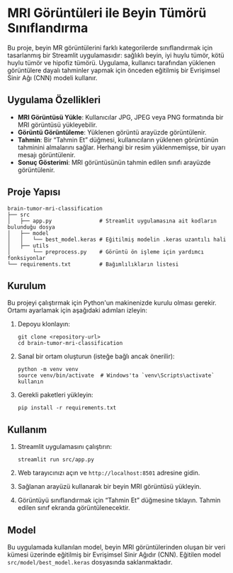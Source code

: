 # MRI Görüntüleri ile Beyin Tümörü Sınıflandırma

Bu proje, beyin MR görüntülerini farklı kategorilerde sınıflandırmak için tasarlanmış bir Streamlit uygulamasıdır: sağlıklı beyin, iyi huylu tümör, kötü huylu tümör ve hipofiz tümörü. Uygulama, kullanıcı tarafından yüklenen görüntülere dayalı tahminler yapmak için önceden eğitilmiş bir Evrişimsel Sinir Ağı (CNN) modeli kullanır.

## Uygulama Özellikleri

- **MRI Görüntüsü Yükle**: Kullanıcılar JPG, JPEG veya PNG formatında bir MRI görüntüsü yükleyebilir.
- **Görüntü Görüntüleme**: Yüklenen görüntü arayüzde görüntülenir.
- **Tahmin**: Bir “Tahmin Et” düğmesi, kullanıcıların yüklenen görüntünün tahminini almalarını sağlar. Herhangi bir resim yüklenmemişse, bir uyarı mesajı görüntülenir.
- **Sonuç Gösterimi**: MRI görüntüsünün tahmin edilen sınıfı arayüzde görüntülenir.

## Proje Yapısı

```
brain-tumor-mri-classification
├── src
│   ├── app.py               # Streamlit uygulamasına ait kodların bulunduğu dosya
│   ├── model
│   │   └── best_model.keras # Eğitilmiş modelin .keras uzantılı hali
│   ├── utils
│       └── preprocess.py    # Görüntü ön işleme için yardımcı fonksiyonlar
└── requirements.txt         # Bağımlılıkların listesi
```

## Kurulum

Bu projeyi çalıştırmak için Python'un makinenizde kurulu olması gerekir. Ortamı ayarlamak için aşağıdaki adımları izleyin:

1. Depoyu klonlayın:
   ```
   git clone <repository-url>
   cd brain-tumor-mri-classification
   ```

2. Sanal bir ortam oluşturun (isteğe bağlı ancak önerilir):
   ```
   python -m venv venv
   source venv/bin/activate  # Windows'ta `venv\Scripts\activate` kullanın
   ```

3. Gerekli paketleri yükleyin:
   ```
   pip install -r requirements.txt
   ```

## Kullanım

1. Streamlit uygulamasını çalıştırın:
   ```
   streamlit run src/app.py
   ```

2. Web tarayıcınızı açın ve `http://localhost:8501` adresine gidin.

3. Sağlanan arayüzü kullanarak bir beyin MRI görüntüsü yükleyin.

4. Görüntüyü sınıflandırmak için “Tahmin Et” düğmesine tıklayın. Tahmin edilen sınıf ekranda görüntülenecektir.

## Model

Bu uygulamada kullanılan model, beyin MRI görüntülerinden oluşan bir veri kümesi üzerinde eğitilmiş bir Evrişimsel Sinir Ağıdır (CNN). Eğitilen model `src/model/best_model.keras` dosyasında saklanmaktadır.